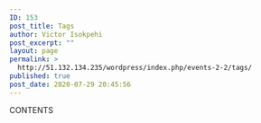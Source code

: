 ```yaml
---
ID: 153
post_title: Tags
author: Victor Isokpehi
post_excerpt: ""
layout: page
permalink: >
  http://51.132.134.235/wordpress/index.php/events-2-2/tags/
published: true
post_date: 2020-07-29 20:45:56
---
```

CONTENTS